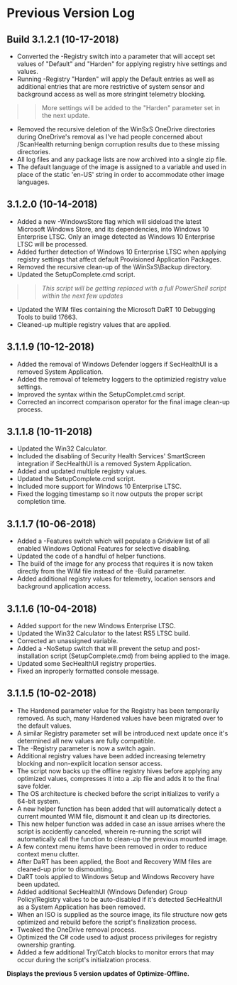 # Previous Version Log #

## Build 3.1.2.1 (10-17-2018) ##

- Converted the -Registry switch into a parameter that will accept set values of "Default" and "Harden" for applying registry hive settings and values.
- Running -Registry "Harden" will apply the Default entries as well as additional entries that are more restrictive of system sensor and background access as well as more stringint telemetry blocking.
>> More settings will be added to the "Harden" parameter set in the next update.
- Removed the recursive deletion of the WinSxS OneDrive directories during OneDrive's removal as I've had people concerned about /ScanHealth returning benign corruption results due to these missing directories.
- All log files and any package lists are now archived into a single zip file.
- The default language of the image is assigned to a variable and used in place of the static 'en-US' string in order to accommodate other image languages.

## 3.1.2.0 (10-14-2018) ##

- Added a new -WindowsStore flag which will sideload the latest Microsoft Windows Store, and its dependencies, into Windows 10 Enterprise LTSC. Only an image detected as Windows 10 Enterprise LTSC will be processed.
- Added further detection of Windows 10 Enterprise LTSC when applying registry settings that affect default Provisioned Application Packages.
- Removed the recursive clean-up of the \WinSxS\Backup directory.
- Updated the SetupComplete.cmd script.
>> *This script will be getting replaced with a full PowerShell script within the next few updates*
- Updated the WIM files containing the Microsoft DaRT 10 Debugging Tools to build 17663.
- Cleaned-up multiple registry values that are applied.

## 3.1.1.9 (10-12-2018) ##

- Added the removal of Windows Defender loggers if SecHealthUI is a removed System Application.
- Added the removal of telemetry loggers to the optimizied registry value settings.
- Improved the syntax within the SetupComplet.cmd script.
- Corrected an incorrect comparison operator for the final image clean-up process.

## 3.1.1.8 (10-11-2018) ##

- Updated the Win32 Calculator.
- Included the disabling of Security Health Services' SmartScreen integration if SecHealthUI is a removed System Application.
- Added and updated multiple registry values.
- Updated the SetupComplete.cmd script.
- Included more support for Windows 10 Enterprise LTSC.
- Fixed the logging timestamp so it now outputs the proper script completion time.

## 3.1.1.7 (10-06-2018) ##

- Added a -Features switch which will populate a Gridview list of all enabled Windows Optional Features for selective disabling.
- Updated the code of a handful of helper functions.
- The build of the image for any process that requires it is now taken directly from the WIM file instead of the -Build parameter.
- Added additional registry values for telemetry, location sensors and background application access.

## 3.1.1.6 (10-04-2018) ##

- Added support for the new Windows Enterprise LTSC.
- Updated the Win32 Calculator to the latest RS5 LTSC build.
- Corrected an unassigned variable.
- Added a -NoSetup switch that will prevent the setup and post-installation script (SetupComplete.cmd) from being applied to the image.
- Updated some SecHealthUI registry properties.
- Fixed an inproperly formatted console message.

## 3.1.1.5 (10-02-2018) ##

- The Hardened parameter value for the Registry has been temporarily removed. As such, many Hardened values have been migrated over to the default values.
- A similar Registry parameter set will be introduced next update once it's determined all new values are fully compatible.
- The -Registry parameter is now a switch again.
- Additional registry values have been added increasing telemetry blocking and non-explicit location sensor access.
- The script now backs up the offline registry hives before applying any optimized values, compresses it into a .zip file and adds it to the final save folder.
- The OS architecture is checked before the script initializes to verify a 64-bit system.
- A new helper function has been added that will automatically detect a current mounted WIM file, dismount it and clean up its directories.
- This new helper function was added in case an issue arrises where the script is accidently canceled, wherein re-running the script will automatically call the function to clean-up the previous mounted image.
- A few context menu items have been removed in order to reduce context menu clutter.
- After DaRT has been applied, the Boot and Recovery WIM files are cleaned-up prior to dismounting.
- DaRT tools applied to Windows Setup and Windows Recovery have been updated.
- Added additional SecHealthUI (Windows Defender) Group Policy/Registry values to be auto-disabled if it's detected SecHealthUI as a System Application has been removed.
- When an ISO is supplied as the source image, its file structure now gets optimized and rebuild before the script's finalization process.
- Tweaked the OneDrive removal process.
- Optimized the C# code used to adjust process privileges for registry ownership granting.
- Added a few additional Try/Catch blocks to monitor errors that may occur during the script's initialzation process.

**Displays the previous 5 version updates of Optimize-Offline.**